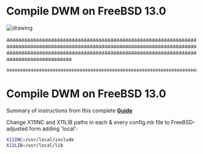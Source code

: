 # Compile DWM on FreeBSD 13.0

![drawing](/images/server-overview-grid.png)


aaaaaaaaaaaaaaaaaaaaaaaaaaaaaaaaaaaaaaaaaaaaaaaaaaaaaaaaaaaaaaaaaaaaaaaaaaaaaaaaaaaaaaaaaaaaaaaaaaaaaaaaaaaaaaaaaaaaaaaaaaaaaaaaaaaaaaaaaaaaaaaaaaaaaaaaaaaaaaaaaaaaaaaaaaaaaaaaaaaaaaaaaaaaaaaaaaaaaaaaaaaaaaaaaaaaaa



```
aaaaaaaaaaaaaaaaaaaaaaaaaaaaaaaaaaaaaaaaaaaaaaaaaaaaaaaaaaaaaaaaaaaaaaaaaaaaaaaaaaaaaaaaaaaaaaaaaaaaaaaaaaaaaaaaaaaaaaaaaaaaaaaaaaaaaaaaaaaaaaaaaaaaaaaaaaaaaaaaaaaaaaaaaaaaaaaaaaaaaaaaaaaaaaaaaaaaaaaaaaaaaaaaaaaaa
```

# Compile DWM on FreeBSD 13.0

Summary of instructions from this complete [**Guide**](https://horodistea.wordpress.com/2020/02/06/compiling-suckless-tools-on-freebsd/)

Change X11INC and X11LIB paths in each & every config.mk file to FreeBSD-adjusted form adding 'local':
```sh
X11INC=/usr/local/include
X11LIB=/usr/local/lib
```